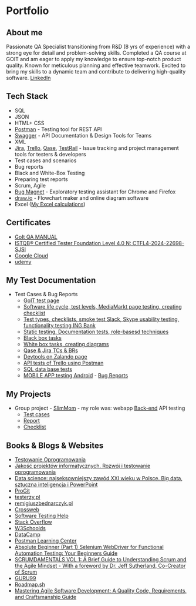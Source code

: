 # Portfolio

## About me

Passionate QA Specialist transitioning from R&D (8 yrs of experience) with a strong eye for detail and problem-solving skills. Completed a QA course at GOIT and am eager to apply my knowledge to ensure top-notch product quality. Known for meticulous planning and effective teamwork. Excited to bring my skills to a dynamic team and contribute to delivering high-quality software.
[LinkedIn](https://www.linkedin.com/in/daniel-pio90/)

## Tech Stack
* SQL
* JSON
* HTML+ CSS
* [Postman](https://www.postman.com/) - Testing tool for REST API
* [Swagger](https://swagger.io) - API Documentation & Design Tools for Teams
* XML
* [Jira](https://www.atlassian.com/software/jira0), [Trello](https://trello.com/), [Qase](https://app.qase.io/login?redirectPath=%2Fprojects), [TestRail](https://www.testrail.com) - Issue tracking and project management tools for testers & developers
* Test cases and scenarios
* Bug reports
* Black and White-Box Testing
* Preparing test reports
* Scrum, Agile
* [Bug Magnet](https://chrome.google.com/webstore/detail/bug-magnet/efhedldbjahpgjcneebmbolkalbhckfi?hl=pl) - Exploratory testing assistant for Chrome and Firefox
* [draw.io](https://app.diagrams.net/) - Flowchart maker and online diagram software
* Excel ([My Excel calculations](https://docs.google.com/spreadsheets/d/1YMUs1YyPFO8aJF063sg4ycZ6YhWQqhC-/edit?usp=sharing&ouid=104297582505921467873&rtpof=true&sd=true))

## Certificates
  - [GoIt QA MANUAL](https://drive.google.com/file/d/1TjUY9DdMKYroo2Lmmx9-PW0YSMcaUTQV/view?usp=sharing)
  - [ISTQB® Certified Tester Foundation Level 4.0 N: CTFL4-2024-22698-SJSI](http://scr.istqb.org)
  - [Google Cloud](https://www.cloudskillsboost.google/public_profiles/d667a1e4-a8b9-4c2a-b180-b37d34352de8)
  - [udemy](https://www.udemy.com/user/chlorleslaw2019/)

## My Test Documentation
* Test Cases & Bug Reports
  - [GoIT test page](https://docs.google.com/document/d/15fc2BvzaJ1uTOjGSoHjsqP88zMAKv4XOyuKs7RzcEYk/edit)
  - [Software life cycle, test levels, MediaMarkt page testing, creating checklist](https://docs.google.com/document/d/10PnoFg_Pl7lWdBBESAw20rJ11nItJoOtew-UpkmrRsY/edit?usp=sharing)
  - [Test types, checklists, smoke test Slack, Skype usability testing, functionality testing ING Bank](https://docs.google.com/document/d/1nAHENWztx8bGqPicfmzupH-0NDk-0yIMR9nqxeX146g/edit?usp=sharing)
  - [Static testing, Documentation tests, role-basesd techniques](https://docs.google.com/document/d/1iPGxLQAWzpjaohObYDCLxS4jhcG65lcsBPNDVg8AkqY/edit?usp=sharing)
  - [Black box tasks](https://docs.google.com/document/d/1ZqnmWgtQfTdYNz3ZCNHkSpAs6tGMALyVkXV-WJ9E0hM/edit?usp=sharing)
  - [White box tasks, creating diagrams](https://docs.google.com/document/d/1lWtDkndCrkgFj7YJZvURZS5uL8r30TdnyEAfXLGWpUQ/edit?usp=sharing)
  - [Qase & Jira TCs & BRs](https://docs.google.com/document/d/1G0JpFmFz17JCj7y1_2xwzsuoE36s-HsFr6QVJ9TAuUY/edit?usp=sharing)
  - [Devtools on Zalando page](https://docs.google.com/document/d/1MFDveCMJGplywl2ihutTQPDJIyASj9wRYoZ7ukcVSuA/edit?usp=sharing)
  - [API tests of Trello using Postman](https://docs.google.com/document/d/1LYpTEQ8xB_GGkyZVR98CCUxggiWXO4gUoY_OELClu_M/edit?usp=sharing)
  - [SQL data base tests](https://drive.google.com/drive/folders/1keLZFeuFFfq5D98H-ATO1iOKgBK7vG8Y?usp=sharing)
  - [MOBILE APP testing Android](https://docs.google.com/document/d/1nRMIE2_YOhDNt0o-Dj9Xjmhyv2hliH-j/edit?usp=sharing&ouid=104297582505921467873&rtpof=true&sd=true) - [Bug Reports](https://docs.google.com/document/d/1UW0MyK2alll1xv2l2xmuTmrJCKSCCF0haotltsz2x9E/edit?usp=sharing)
  
## My Projects
- Group project - [SlimMom](https://slimmoms-qa.netlify.app) - my role was: webapp [Back-end](https://slimmom-backend.goit.global/api-docs/#/) API testing 
    - [Test cases](https://docs.google.com/document/d/1cwPYPKIfXphk-UUOdf052yijsMyX39-4ztAoBFH0yzE/edit)
    - [Report](https://docs.google.com/document/d/1tgP7MO3mcTbXZEpAVjrDJeonm17lqSMTzQUeVLRxUzQ/edit?usp=sharing)
    - [Checklist](https://docs.google.com/document/d/1Z1-zRjXBSRG0vNwx0hdVkIWtG8NyWBLGOzgn0NiIYig/edit?usp=sharing)
 
## Books & Blogs & Websites
* [Testowanie Oprogramowania](https://pwicherski.gitbook.io)
* [Jakość projektów informatycznych. Rozwój i testowanie oprogramowania](https://helion.pl/ksiazki/jakosc-projektow-informatycznych-rozwoj-i-testowanie-oprogramowania-karolina-zmitrowicz,zapeja.htm#format/d)
* [Data science: najseksowniejszy zawód XXI wieku w Polsce. Big data, sztuczna inteligencja i PowerPoint](https://helion.pl/ksiazki/data-science-najseksowniejszy-zawod-xxi-wieku-w-polsce-big-data-sztuczna-inteligencja-i-powerpoin-remigiusz-zulicki,e_3ajn.htm#format/e)
* [ProGit](https://git-scm.com/book/en/v2)
* [testerzy.pl](http://testerzy.pl)
* [remigiuszbednarczyk.pl](https://remigiuszbednarczyk.pl)
* [Crossweb](https://crossweb.pl)
* [Software Testing Help](https://www.softwaretestinghelp.com)
* [Stack Overflow](https://stackoverflow.com)
* [W3Schoolds](https://www.w3schools.com)
* [DataCamp](https://www.datacamp.com)
* [Postman Learning Center](https://learning.postman.com/docs/tests-and-scripts/write-scripts/test-examples/)
* [Absolute Beginner (Part 1) Selenium WebDriver for Functional Automation Testing: Your Beginners Guide](https://www.amazon.com/dp/B01ITRPGAE)
* [SCRUMDAMENTALS VOL 1: A Brief Guide to Understanding Scrum and the Agile Mindset - With a foreword by Dr. Jeff Sutherland, Co-Creator of Scrum](https://www.amazon.com/SCRUMDAMENTALS-VOL-Brief-Understanding-Mindset-ebook/dp/B0CXMTG1V2/ref=sr_1_1?dib=eyJ2IjoiMSJ9.jjy9vB1bllk7MiqsGRD2EQ.FUMCjmzR754ao_2F2NDRTj69soguE3s-VJhZWEa5Hus&dib_tag=se&qid=1721325996&refinements=p_27%3AErnesto+Custodio&s=digital-text&sr=1-1&text=Ernesto+Custodio)
* [GURU99](https://www.guru99.com/software-testing.html)
* [Roadmap.sh](https://roadmap.sh/qa)
* [Mastering Agile Software Development: A Quality Code, Requirements, and Craftsmanship Guide](https://www.amazon.com/dp/B0CZ414HYV)

